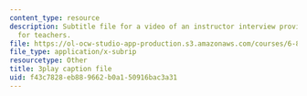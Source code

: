 ```yaml
---
content_type: resource
description: Subtitle file for a video of an instructor interview providing advice
  for teachers.
file: https://ol-ocw-studio-app-production.s3.amazonaws.com/courses/6-811-principles-and-practice-of-assistive-technology-fall-2014/f43c7828eb889662b0a150916bac3a31_ZGCJabWew3A.srt
file_type: application/x-subrip
resourcetype: Other
title: 3play caption file
uid: f43c7828-eb88-9662-b0a1-50916bac3a31
---
```

